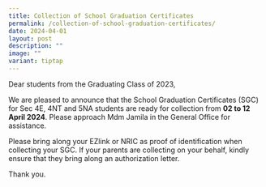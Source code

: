 ```yaml
---
title: Collection of School Graduation Certificates
permalink: /collection-of-school-graduation-certificates/
date: 2024-04-01
layout: post
description: ""
image: ""
variant: tiptap
---
```

<p>Dear students from the Graduating Class of 2023,</p>
<p>We are pleased to announce that the School Graduation Certificates (SGC)
for Sec 4E, 4NT and 5NA students are ready for collection from <strong>02 to 12 April 2024</strong>.
Please approach Mdm Jamila in the General Office for assistance.</p>
<p>Please bring along your EZlink or NRIC as proof of identification when
collecting your SGC. If your parents are collecting on your behalf, kindly
ensure that they bring along an authorization letter.</p>
<p>Thank you.</p>